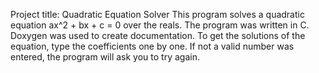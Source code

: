 Project title: Quadratic Equation Solver
This program solves a quadratic equation ax^2 + bx + c = 0 over the reals.
The program was written in C. Doxygen was used to create documentation.
To get the solutions of the equation, type the coefficients one by one. If not a valid number was entered, the program will ask you to try again.

